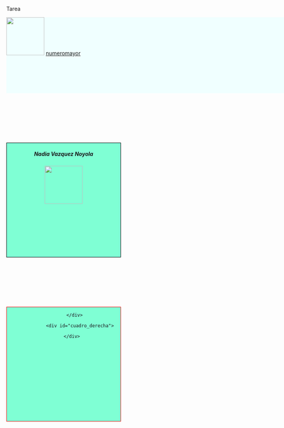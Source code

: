 <html>

<head>

<tittle>Tarea</tittle>

</head>

<style>


  
.contenedor{


        text-aling: center;


        background-color: AZURE;


        height: 200px;
        
 
        width: 1000px;
        

        float: left;



}
   .contenedor2{

        text-aling: center;
        background: LAVENDER;

        height: 800px;
        
        width: 1000px;
}

#cuadro_izquierda{
 
   background-color: AQUAMARINE;
   
   border: 1px solid black;
    float: left;

    height: 300px;
    text-align: center;
 
   width: 300px;
    margin-right: 20px;
  
  margin-top: 130px;

}
 #cuadro_centro {
    background-color: AQUAMARINE;
    border: 1px solid red;
    height: 300px;
    text-align: center;
    width: 300px;
    float: left;
    margin-right: 20px;
    margin-top: 130px;
}

#cuadro_derecha {
    background-color: AQUAMARINE;
    border: 1px solid blue;
    float: right;
    height: 300px;
    text-align: center;
    width: 300px;
    float: left;
    margin-top: 130px;
}
</style>

<body>

<div class="contenedor">
     
        
<img src="https://37l6no3yibdh3i9pro2isljk-wpengine.netdna-ssl.com/wp-content/uploads/2017/09/oie_30144137iJGmGE90.gif" width="100" height="100">
<a href="obtenernumeromayor.html">numeromayor</a>

</div>
</body>
         
        <div class="contenedor2">

<div id="contenido">
 <div id="cuadro_izquierda">
<h5>Nadia Vazquez Noyola</h5>
	 <img src="https://lh3.googleusercontent.com/proxy/GAwgA_FaVeU3wii_yjtAaCkXKbHW9lun24znuJ6k4NX93g8MmX4zX6v4yr54vM5HZygzN3pOmmUdicXiBdZlqnnTx2vWyGka_fINurTyop9MwvXwx7yPMqMy5YQpI6A" width="100" height="100">
  </div>
  
<div id="cuadro_centro">
		
			</div>

     			<div id="cuadro_derecha">
		
			</div>	


